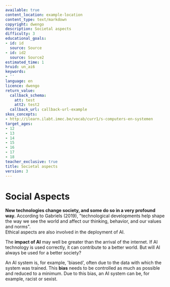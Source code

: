 ```yaml
---
available: true
content_location: example-location
content_type: text/markdown
copyright: dwengo
description: Societal aspects
difficulty: 3
educational_goals:
- id: id
  source: Source
- id: id2
  source: Source2
estimated_time: 1
hruid: un_ai6
keywords:
- ''
language: en
licence: dwengo
return_value:
  callback_schema:
    att: test
    att2: test2
  callback_url: callback-url-example
skos_concepts:
- http://ilearn.ilabt.imec.be/vocab/curr1/s-computers-en-systemen
target_ages:
- 12
- 13
- 14
- 15
- 16
- 17
- 18
teacher_exclusive: true
title: Societal aspects
version: 3
---
```

# Social Aspects

**New technologies change society, and some do so in a very profound way.** According to Gabriels (2019), "technological developments help shape the way we see the world and affect our thinking, behavior, and our values and norms".<br>
Ethical aspects are also involved in the deployment of AI.

The **impact of AI** may well be greater than the arrival of the internet. If AI technology is used correctly, it can contribute to a better world. But will AI always be used for a better society?

An AI system is, for example, 'biased', often due to the data with which the system was trained. This **bias** needs to be controlled as much as possible and reduced to a minimum. Due to this bias, an AI system can be, for example, racist or sexist.